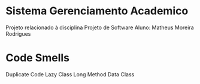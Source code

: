 # Sistema Gerenciamento Academico
Projeto relacionado à disciplina Projeto de Software
Aluno: Matheus Moreira Rodrigues
# Code Smells
Duplicate Code
Lazy Class
Long Method
Data Class

 
